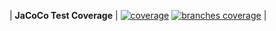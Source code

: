 | __JaCoCo Test Coverage__ | [![coverage](https://raw.githubusercontent.com/pfctgeorge/Message-System/master/.github/badges/jacoco.svg)](https://github.com/pfctgeorge/Message-System/actions/workflows/build.yml) [![branches coverage](https://raw.githubusercontent.com/pfctgeorge/Message-System/master/.github/badges/branches.svg)](https://github.com/pfctgeorge/Message-System/actions/workflows/build.yml)  |
